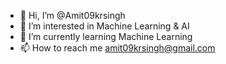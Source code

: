 - 👋 Hi, I’m @Amit09krsingh
- 👀 I’m interested in Machine Learning & AI
- 🌱 I’m currently learning Machine Learning
- 📫 How to reach me amit09krsingh@gmail.com

<!---
Amit09krsingh/Amit09krsingh is a ✨ special ✨ repository because its `README.md` (this file) appears on your GitHub profile.
You can click the Preview link to take a look at your changes.
--->
